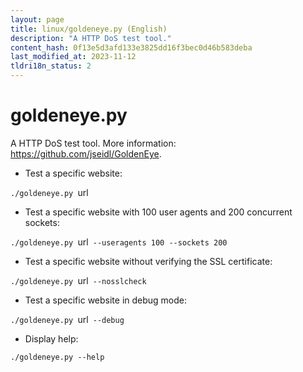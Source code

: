 ```yaml
---
layout: page
title: linux/goldeneye.py (English)
description: "A HTTP DoS test tool."
content_hash: 0f13e5d3afd133e3825dd16f3bec0d46b583deba
last_modified_at: 2023-11-12
tldri18n_status: 2
---
```

# goldeneye.py

A HTTP DoS test tool.
More information: <https://github.com/jseidl/GoldenEye>.

- Test a specific website:

`./goldeneye.py `<span class="tldr-var badge badge-pill bg-dark-lm bg-white-dm text-white-lm text-dark-dm font-weight-bold">url</span>

- Test a specific website with 100 user agents and 200 concurrent sockets:

`./goldeneye.py `<span class="tldr-var badge badge-pill bg-dark-lm bg-white-dm text-white-lm text-dark-dm font-weight-bold">url</span>` --useragents 100 --sockets 200`

- Test a specific website without verifying the SSL certificate:

`./goldeneye.py `<span class="tldr-var badge badge-pill bg-dark-lm bg-white-dm text-white-lm text-dark-dm font-weight-bold">url</span>` --nosslcheck`

- Test a specific website in debug mode:

`./goldeneye.py `<span class="tldr-var badge badge-pill bg-dark-lm bg-white-dm text-white-lm text-dark-dm font-weight-bold">url</span>` --debug`

- Display help:

`./goldeneye.py --help`
